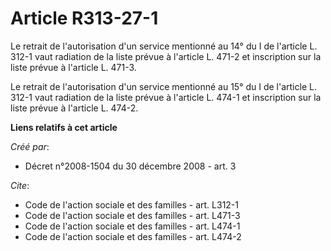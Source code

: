 # Article R313-27-1

Le retrait de l'autorisation d'un service mentionné au 14° du I de l'article L. 312-1 vaut radiation de la liste prévue à
l'article L. 471-2 et inscription sur la liste prévue à l'article L. 471-3. 

Le retrait de l'autorisation d'un service mentionné au 15° du I de l'article L. 312-1 vaut radiation de la liste prévue à
l'article L. 474-1 et inscription sur la liste prévue à l'article L. 474-2.

**Liens relatifs à cet article**

_Créé par_:

  - Décret n°2008-1504 du 30 décembre 2008 - art. 3

_Cite_:

  - Code de l'action sociale et des familles - art. L312-1
  - Code de l'action sociale et des familles - art. L471-3
  - Code de l'action sociale et des familles - art. L474-1
  - Code de l'action sociale et des familles - art. L474-2
